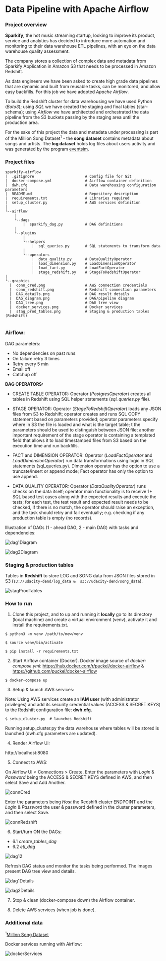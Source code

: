 # Data Pipeline with Apache Airflow
### Project overview
**Sparkify**, the hot music streaming startup, looking to improve its product, service and analytics has decided to introduce 
more automation and monitoring to their data warehouse ETL pipelines, with an eye on the data warehouse quality assessment. 

The company stores a collection of complex data and metadata from Sparkify Application in Amazon S3 that needs to be 
processed in Amazon Redshift.

As data engineers we have been asked to create high grade data pipelines that are dynamic and built from reusable tasks, 
can be monitored, and allow easy backfills. For this job we have adopted *Apache Airflow*.

To build the Redshift cluster for data warehousing we have used Python (*Boto3*); using *SQL* we have created the staging 
and final tables (star-schema); using *Airflow* we have architected and orchestrated the data pipeline from the S3 buckets 
passing by the staging area until the production area. 

For the sake of this project the data and metadata under processing is part of the Million Song Dataset<sup>1</sup> - 
the **song dataset** contains metadata about songs and artists. The **log dataset** holds log files about users 
activity and was generated by the program [eventsim](https://github.com/Interana/eventsim).


### Project files
```
sparkify-airflow
|  .gitignore                       # Config file for Git
|  docker-compose.yml               # Airflow container definition
|  dwh.cfg                          # Data warehousing configuration parameters
|  README.md                        # Repository description
|  requirements.txt                 # Libraries required
|  setup_cluster.py                 # AWS services definition 
|
└--airflow
    |
    └--dags
        |  sparkify_dag.py          # DAG definitions
    |     
    └--plugins
        |
        └--helpers
            |  sql_queries.py       # SQL statements to transform data
        |
        └--operators
            |  data_quality.py      # DataQualityOperator
            |  load_dimension.py    # LoadDimensionOperator
            |  load_fact.py         # LoadFactOperator
            |  stage_redshift.py    # StageToRedshiftOperator
|
└--graphics
  |  conn_cred.png                  # AWS connection credentials
  |  conn_redshift.png              # Redshift connection parameters
  |  DAG_details.png                # DAG result details
  |  DAG_diagram.png                # DAG/pipeline diagram
  |  DAG_tree.png                   # DAG tree view
  |  docker_services.png            # Docker services
  |  stag_prod_tables.png           # Staging & production tables (Redshift)
   
```

### **Airflow:**

DAG parameters:
- No dependencies on past runs
- On failure retry 3 times
- Retry every 5 min
- Email off
- Catchup off


**DAG OPERATORS:**

- CREATE TABLE OPERATOR:
Operator (*PostgresOperator*) creates all tables in Redshift using SQL helper statements (*sql_queries.py* file).
  
- STAGE OPERATOR:
Operator (*StageToRedshiftOperator*) loads any JSON files from S3 to Redshift; operator creates and runs SQL COPY statement 
  based on parameters provided; operator parameters specify where in S3 the file is loaded and what is the target table; t
  the parameters should be used to distinguish between JSON file; another important requirement of the stage operator is 
  containing a templated field that allows it to load timestamped files from S3 based on the execution time and run backfills.

- FACT and DIMENSION OPERATOR:
Operator (*LoadFactOperator* and *LoadDimensionOperator*) run data transformations using logic in SQL statements (sql_queries.py). 
  Dimension operator has the option to use a truncate/insert or append mode; Fact operator has only the option to use 
  append.

- DATA QUALITY OPERATOR:
Operator (*DataQualityOperator*) runs checks on the data itself; operator main functionality is to receive 1+ SQL based 
  test cases along with the expected results and execute the tests; for each test, the test result and expected result 
  needs to be checked, if there is no match, the operator should raise an exception, and the task should retry and 
  fail eventually; e.g. checking if any production table is empty (no records).

Illustration of DAGs (1 - ahead DAG, 2 - main DAG) with tasks and dependencies:

![dag1Diagram](https://raw.githubusercontent.com/abreufreire/sparkify-airflow/master/graphics/DAG_1_diagram.png)

![dag2Diagram](https://raw.githubusercontent.com/abreufreire/sparkify-airflow/master/graphics/DAG_2_diagram.png)


### Staging & production tables

Tables in **Redshift** to store LOG and SONG data from JSON files stored in S3 (```s3://udacity-dend/log_data & 
s3://udacity-dend/song_data```).

![stagProdTables](https://raw.githubusercontent.com/abreufreire/sparkify-airflow/master/graphics/stag_prod_tables.png)


### How to run
1. Clone this project, and to up and running it **locally** go to its directory (local machine) and create a virtual 
environment (venv), activate it and install the requirements.txt.

```
$ python3 -m venv /path/to/new/venv

$ source venv/bin/activate

$ pip install -r requirements.txt

```
2. Start Airflow container (Docker).
Docker image source of *docker-compose.yml*: https://hub.docker.com/r/puckel/docker-airflow & 
https://github.com/puckel/docker-airflow

```
$ docker-compose up
```

3. Setup & launch AWS services:

Note: Using AWS services create an **IAM user** (with administrator privileges) and add its security credential values 
(ACCESS & SECRET KEYS) to the Redshift configuration file:  **dwh.cfg**.

```
$ setup_cluster.py  # launches Redshift
```

Running setup_cluster.py the data warehouse where tables will be stored is launched (dwh.cfg parameters are updated).

4. Render Airflow UI:

http://localhost:8080

5. Connect to AWS:

On Airflow UI > Connections > Create. Enter the parameters with *Login* & *Password* being the ACCESS & SECRET KEYS 
defined in AWS, and then select Save and Add Another.

![connCred](https://raw.githubusercontent.com/abreufreire/sparkify-airflow/master/graphics/conn_cred.png)

Enter the parameters being *Host* the Redshift cluster ENDPOINT and the *Login* & *Password* the user & password 
defined in the cluster parameters, and then select Save.

![connRedshift](https://raw.githubusercontent.com/abreufreire/sparkify-airflow/master/graphics/conn_redshift.png)

6. Start/turn ON the DAGs:
- 6.1 *create_tables_dag*
- 6.2 *etl_dag*

![dag12](https://raw.githubusercontent.com/abreufreire/sparkify-airflow/master/graphics/DAG_1_2.png)

Refresh DAG status and monitor the tasks being performed. The images present DAG tree view and details.

![dag1Details](https://raw.githubusercontent.com/abreufreire/sparkify-airflow/master/graphics/DAG_1_details.png)

![dag2Details](https://raw.githubusercontent.com/abreufreire/sparkify-airflow/master/graphics/DAG_2_details.png)

7. Stop & clean (docker-compose down) the Airflow container. 


8. Delete AWS services (when job is done).

### Additional data 
<sup>1</sup>[Million Song Dataset](http://millionsongdataset.com/)

Docker services running with Airflow:

![dockerServices](https://raw.githubusercontent.com/abreufreire/sparkify-airflow/master/graphics/docker_services.png)
